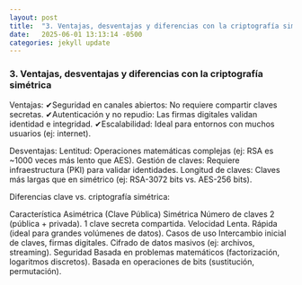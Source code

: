 ```yaml
---
layout: post
title:  "3. Ventajas, desventajas y diferencias con la criptografía simétrica"
date:   2025-06-01 13:13:14 -0500
categories: jekyll update
---
```

### 3. Ventajas, desventajas y diferencias con la criptografía simétrica
Ventajas:
✔Seguridad en canales abiertos: No requiere compartir claves secretas.
✔Autenticación y no repudio: Las firmas digitales validan identidad e integridad.
✔Escalabilidad: Ideal para entornos con muchos usuarios (ej: internet).

Desventajas:
Lentitud: Operaciones matemáticas complejas (ej: RSA es ~1000 veces más lento que AES).
Gestión de claves: Requiere infraestructura (PKI) para validar identidades.
Longitud de claves: Claves más largas que en simétrico (ej: RSA-3072 bits vs. AES-256 bits).

Diferencias clave vs. criptografía simétrica:

Característica	Asimétrica (Clave Pública)	Simétrica
Número de claves	2 (pública + privada).	1 clave secreta compartida.
Velocidad	Lenta.	Rápida (ideal para grandes volúmenes de datos).
Casos de uso	Intercambio inicial de claves, firmas digitales.	Cifrado de datos masivos (ej: archivos, streaming).
Seguridad	Basada en problemas matemáticos (factorización, logaritmos discretos).	Basada en operaciones de bits (sustitución, permutación).
